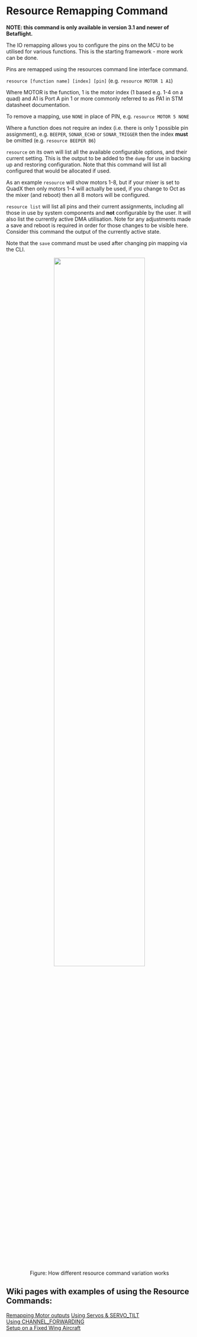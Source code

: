 # Resource Remapping Command

**NOTE: this command is only available in version 3.1 and newer of Betaflight.**

The IO remapping allows you to configure the pins on the MCU to be utilised for various functions. This is the starting framework - more work can be done.

Pins are remapped using the resources command line interface command.

`resource [function name] [index] [pin]` (e.g. `resource MOTOR 1 A1`)

Where MOTOR is the function, 1 is the motor index (1 based e.g. 1-4 on a quad) and A1 is Port A pin 1 or more commonly referred to as PA1 in STM datasheet documentation. 

To remove a mapping, use `NONE` in place of PIN, e.g. `resource MOTOR 5 NONE`

Where a function does not require an index (i.e. there is only 1 possible pin assignment), e.g. `BEEPER`, `SONAR_ECHO` or `SONAR_TRIGGER` then the index **must** be omitted (e.g. `resource BEEPER B6`)

`resource` on its own will list all the available configurable options, and their current setting. This is the output to be added to the `dump` for use in backing up and restoring configuration. Note that this command will list all configured that would be allocated if used. 

As an example `resource` will show motors 1-8, but if your mixer is set to QuadX then only motors 1-4 will actually be used, if you change to Oct as the mixer (and reboot) then all 8 motors will be configured. 

`resource list` will list all pins and their current assignments, including all those in use by system components and **not** configurable by the user. It will also list the currently active DMA utilisation. Note for any adjustments made a save and reboot is required in order for those changes to be visible here. Consider this command the output of the currently active state.

Note that the `save` command must be used after changing pin mapping via the CLI.

<center>
<img src="https://cloud.githubusercontent.com/assets/14850998/21921215/c5d3521c-d9a9-11e6-8ed8-c53afdbda50f.jpg" width="70%"><br>
Figure: How different resource command variation works
</center>

## Wiki pages with examples of using the Resource Commands:   
[Remapping Motor outputs](https://github.com/betaflight/betaflight/wiki/Remapping-Motors-with-Resource-Command-(3.1))  
[Using Servos & SERVO_TILT](https://github.com/betaflight/betaflight/wiki/Servos-&-SERVO_TILT-for-3.1)   
[Using CHANNEL_FORWARDING](https://github.com/betaflight/betaflight/wiki/CHANNEL_FORWARDING-for-3.1)  
[Setup on a Fixed Wing Aircraft](https://github.com/betaflight/betaflight/wiki/Setup-for-a-Fixed-Wing-Aircraft)  